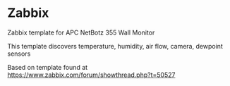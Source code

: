 # Zabbix
Zabbix template for APC NetBotz 355 Wall Monitor

This template discovers temperature, humidity, air flow, camera, dewpoint sensors

Based on template found at https://www.zabbix.com/forum/showthread.php?t=50527
